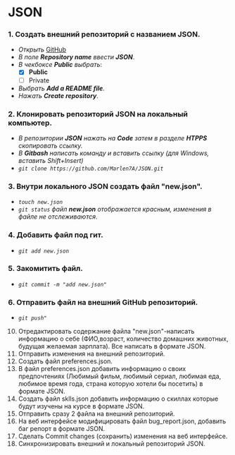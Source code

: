 # JSON
### __1. Создать внешний репозиторий с названием JSON.__ ###
 - *Открыть* [GitHub](https://github.com/new "Создание нового репозитория")  
 - *В поле __Repository name__ ввести __JSON__*.
 - *В чекбоксе __Public__ выбрать*:
    - [x] __Public__
    - [ ] Private
 -  *Выбрать __Add a README file__.*
 -  *Нажать __Create repository__*.
 ### __2. Клонировать репозиторий JSON на локальный компьютер.__ ###
 - *В репозитории __JSON__ нажать на  __Code__ затем в разделе __HTPPS__ скопировать ссылку.*
 - *В __Gitbash__ написать команду и вставить ссылку (для Windows, вставить Shift+Insert)*
 - *`git clone https://github.com/Marlen7A/JSON.git`*
### __3. Внутри локального JSON создать файл "new.json".__ ###
- *`touch new.json`*
- *`git status` файл __new.json__ отображается красным, изменения в файле не отслеживаются*.
### __4. Добавить файл под гит.__ ###
- *`git add new.json`*
### __5. Закомитить файл.__ ###
- *`git commit -m "add new.json"`*
### __6. Отправить файл на внешний GitHub репозиторий.__ ###
- *`git push"`*
10. Отредактировать содержание файла "new.json"-написать информацию о себе (ФИО,возраст, количество домашних животных, будущая желаемая зарплата). Все написать в формате JSON.
11. Отправить изменения на внешний репозиторий. 
12. Создать файл preferences.json.
13. В файл preferences.json добавить информацию о своих предпочтениях (Любимый фильм, любимый сериал, любимая еда, любимое время года, страна которую хотели бы посетить) в формате JSON.
14. Создать файл sklls.json добавить информацию о скиллах которые будут изучены на курсе в формате JSON.
15. Отправить сразу 2 файла на внешний репозиторий.
16. На веб интерфейсе модифицировать файл bug_report.json, добавить баг репорт в формате JSON.
17. Сделать Commit changes (сохранить) изменения на веб интерфейсе.
18. Синхронизировать внешний и локальный репозиторий JSON.
